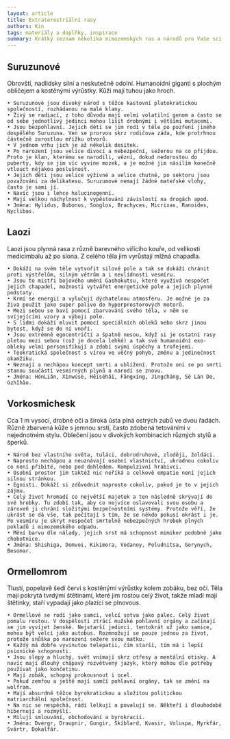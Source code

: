 ```yaml
---
layout: article
title: Extraterestriální rasy
authors: Kin
tags: materiály a doplňky, inspirace
summary: Krátký seznam několika mimozemských ras a národů pro Vaše sci-fi rpg hry. Inspirujte se a využijte z nich cokoliv chcete a jak chcete.<br>[gateofpandora.blogspot.com](https://gateofpandora.blogspot.com)
---
```


## Suruzunové

Obrovští, nadlidsky silní a neskutečně odolní. Humanoidní giganti s plochým obličejem a kostěnými výrůstky. Kůži mají tuhou jako hroch.

    • Suruzunové jsou divoký národ s těžce kastovní plutokratickou společností, rozhádanou na malé klany.
    • Živý se radiací, z toho důvodu mají velmi volatilní genom a často se od sebe jednotlivý jedinci mohou lišit drobnými i většími mutacemi.
    • Jsou bezpohlavní. Jejich děti se jim rodí v těle po pozření jiného dospělého Suruzuna. Ven se prorvou skrz rodičova záda, kde protrhnou částečně zarostlou mřížku otvorů. 
    • V jednom vrhu jich je až několik desítek.
    • Po narození jsou velice divocí a nebezpeční, sežerou na co přijdou. Proto je klan, kterému se narodili, vězní, dokud nedorostou do puberty, kdy se jim víc vyvine mozek, a je možné jim násilím konečně vtlouct nějakou poslušnost.
    • Jejich děti jsou velice výživné a velice chutné, po sektoru jsou považováni za delikatesu. Suruzumové nemají žádné mateřské vlohy, často je sami jí.
    • Navíc jsou i lehce halucinogenní.
    • Mají velkou náchylnost k vypěstování závislostí na drogách apod.
    • Jména: Hylidus, Bubonus, Sooglos, Brachyces, Micrixas, Ranoides, Nyclibas.

## Laozi

Laozi jsou plynná rasa z různě barevného vířícího kouře, od velikosti medicimbalu až po slona. Z celého těla jim vyrůstají  mlžná chapadla.

    • Dokáží na svém těle vytvořit silové pole a tak se dokáží chránit proti výstřelům, silným větrům a i nevlídnosti vesmíru.
    • Jsou to mistři bojového umění Gashokutsu, které využívá nespočet jejich chapadel, možnosti vytvářet energetické pole a jejich plynné podstaty.
    • Krmí se energií a vylučují dýchatelnou atmosféru. Je možné je za živa použít jako super palivo do hyperprostorových motorů.
    • Mezi sebou se baví pomocí zbarvování svého těla, v něm se svíjejícími vzory a výboji pole.
    • S lidmi dokáží mluvit pomocí speciálních obleků nebo skrz jinou bytost, když se do ní vnoří.
    • Jsou extrémně egocentričtí a špatně nesou, když si je ostatní rasy pletou mezi sebou (což je docela lehké) a tak své humanoidní exo-obleky velmi personifikují a zdobí svými úspěchy a trofejemi.
    • Teokratická společnost s vírou ve věčný pohyb, změnu a jedinečnost okamžiku.
    • Neznají a nechápou koncept smrti a ublížení. Protože oni se po smrti stanou součástí vesmírných plynů a narodí se znovu.
    • Jména: HónLiǎn, Xìnwúsè, Hēisèhǎi, Fāngxíng, Jìngcháng, Sè Lán De, Gzhǐhào.

## Vorkosmichesk

Cca 1 m vysocí, drobné oči a široká ústa plná ostrých zubů ve dvou řadách. Různě zbarvená kůže s jemnou srstí, často zdobená tetováními v nejednotném stylu. Oblečení jsou v divokých kombinacích různých stylů a šperků. 

    • Národ bez vlastního světa, tuláci, dobrodruhové, zloději, žoldáci.
    • Naprosto nechápou a neuznávají osobní vlastnictví, ukradnou cokoliv co není přibité, nebo pod dohledem. Kompulzivní hrabivci.
    • Osobní prostor jim taktéž nic neříká a celkově empatie není jejich silnou stránkou.
    • Egoisti. Dokáží si zdůvodnit naprosto cokoliv, pokud je to v jejich zájmu.
    • Celý život hromadí co největší majetek a ten následně skrývají do své hrobky. Tu zdobí tak, aby co nejvíce oslavovali svou osobu a zároveň ji chrání složitými bezpečnostními systémy. Protože věří, že ukrást se dá vše, tak počítají s tím, že se někdo pokusí okrást i je. Po vesmíru je skryt nespočet smrtelně nebezpečných hrobek plných pokladů i mimozemského odpadu.
    • Mění barvu dle nálady, jejich srst má schopnost mimiker podobně jako chobotnice. 
    • Jména: Shishiga, Domvoi, Kikimora, Vodanoy, Poludnitsa, Gorynych, Besomar.



## Ormellomrom

Tlustí, popelavě šedí červi s kostěnými výrůstky kolem zobáku, bez očí. Těla mají pokrytá tvrdými štětinami, které jim rostou celý život, takže mladí mají štětinky, staří vypadají jako plazící se plnovous.

    • Ormellové se rodí jako samci, velcí sotva jako palec. Celý život pomalu rostou. V dospělosti ztrácí mužské pohlavní orgány a začínají se jim vyvíjet ženské. Nejstarší jedinci, tentokrát už jako samice, mohou být velcí jako autobus. Rozmnožují se pouze jednou za život, protože snůška po narození sežere svou matku.
    • Každý má dobře vyvinutou telepatii, čím starší, tím má i lepší psionické schopnosti.
    • Jsou slepý a hluchý, svět vnímají skrz otřesy a mentální otisky. A navíc mají dlouhý chápavý rozvětvený jazyk, který mohou dle potřeby používat jako končetinu. 
    • Mají zobák, schopný prokousnout i ocel.
    • Pokud zemřou a ještě mají samčí pohlavní orgány, tak se změní na wolfram.
    • Mají absurdně těžce byrokratickou a složitou politickou matriarchální společnost.
    • Na nic se nespěchá, rádi lelkují a povalují se. Někteří i dlouhodobě hibernují a rozmýšlí. 
    • Milují smlouvání, obchodování a byrokracii.
    • Jména: Dvergr, Draupnir, Gungir, Skíblard, Kvasir, Voluspa, Myrkfár, Svártr, Dokalfár.